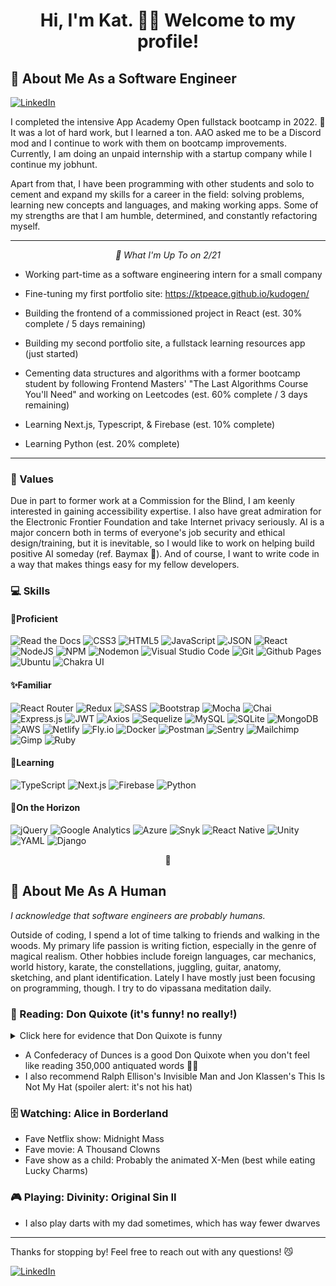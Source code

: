 <h1 align="center">Hi, I'm Kat. 🙋‍♀️ Welcome to my profile!</h1>

<h2>🤖 About Me As a Software Engineer</h2>

<a href="https://linkedin.com/in/katherine-peace" target="blank"> ![LinkedIn](https://img.shields.io/badge/linkedin-%230077B5.svg?style=for-the-badge&logo=linkedin&logoColor=white) </a> 

I completed the intensive App Academy Open fullstack bootcamp in 2022. 🎊 It was a lot of hard work, but I learned a ton. AAO asked me to be a Discord mod and I continue to work with them on bootcamp improvements. Currently, I am doing an unpaid internship with a startup company while I continue my jobhunt.


Apart from that, I have been programming with other students and solo to cement and expand my skills for a career in the field: solving problems, learning new concepts and languages, and making working apps. Some of my strengths are that I am humble, determined, and constantly refactoring myself.

---

*<p align="center">📆 What I'm Up To on 2/21</p>*

- Working part-time as a software engineering intern for a small company

- Fine-tuning my first portfolio site: https://ktpeace.github.io/kudogen/

- Building the frontend of a commissioned project in React (est. 30% complete / 5 days remaining)

- Building my second portfolio site, a fullstack learning resources app (just started)

- Cementing data structures and algorithms with a former bootcamp student by following Frontend Masters' "The Last Algorithms Course You'll Need" and working on Leetcodes (est. 60% complete / 3 days remaining)

- Learning Next.js, Typescript, & Firebase (est. 10% complete)

- Learning Python (est. 20% complete)

---

<h3>💟 Values</h3>

Due in part to former work at a Commission for the Blind, I am keenly interested in gaining accessibility expertise. I also have great admiration for the Electronic Frontier Foundation and take Internet privacy seriously. AI is a major concern both in terms of everyone's job security and ethical design/training, but it is inevitable, so I would like to work on helping build positive AI someday (ref. Baymax 💙). And of course, I want to write code in a way that makes things easy for my fellow developers.

<h3 align="left">💻 Skills</h3>

<h4 align="left">🌟Proficient</h4>

![Read the Docs](https://img.shields.io/badge/Read%20the%20Docs-8CA1AF.svg?style=for-the-badge&logo=Read-the-Docs&logoColor=white)
![CSS3](https://img.shields.io/badge/css3-%231572B6.svg?style=for-the-badge&logo=css3&logoColor=white)
![HTML5](https://img.shields.io/badge/html5-%23E34F26.svg?style=for-the-badge&logo=html5&logoColor=white)
![JavaScript](https://img.shields.io/badge/javascript-%23323330.svg?style=for-the-badge&logo=javascript&logoColor=%23F7DF1E)
![JSON](https://img.shields.io/badge/JSON-000000.svg?style=for-the-badge&logo=JSON&logoColor=white)
![React](https://img.shields.io/badge/react-%2320232a.svg?style=for-the-badge&logo=react&logoColor=%2361DAFB)
![NodeJS](https://img.shields.io/badge/node.js-6DA55F?style=for-the-badge&logo=node.js&logoColor=white)
![NPM](https://img.shields.io/badge/NPM-%23000000.svg?style=for-the-badge&logo=npm&logoColor=white)
![Nodemon](https://img.shields.io/badge/Nodemon-76D04B.svg?style=for-the-badge&logo=Nodemon&logoColor=white)
![Visual Studio Code](https://img.shields.io/badge/Visual%20Studio%20Code-0078d7.svg?style=for-the-badge&logo=visual-studio-code&logoColor=white)
![Git](https://img.shields.io/badge/git-%23F05033.svg?style=for-the-badge&logo=git&logoColor=white)
![Github Pages](https://img.shields.io/badge/GitHub%20Pages-222222.svg?style=for-the-badge&logo=GitHub-Pages&logoColor=white)
![Ubuntu](https://img.shields.io/badge/Ubuntu-E95420?style=for-the-badge&logo=ubuntu&logoColor=white)
![Chakra UI](https://img.shields.io/badge/Chakra%20UI-319795.svg?style=for-the-badge&logo=Chakra-UI&logoColor=white)

<h4 align="left">✨Familiar</h4>

![React Router](https://img.shields.io/badge/React_Router-CA4245?style=for-the-badge&logo=react-router&logoColor=white)
![Redux](https://img.shields.io/badge/redux-%23593d88.svg?style=for-the-badge&logo=redux&logoColor=white)
![SASS](https://img.shields.io/badge/SASS-hotpink.svg?style=for-the-badge&logo=SASS&logoColor=white)
![Bootstrap](https://img.shields.io/badge/bootstrap-%23563D7C.svg?style=for-the-badge&logo=bootstrap&logoColor=white)
![Mocha](https://img.shields.io/badge/-mocha-%238D6748?style=for-the-badge&logo=mocha&logoColor=white)
![Chai](https://img.shields.io/badge/chai.js-323330?style=for-the-badge&logo=chai&logoColor=red)
![Express.js](https://img.shields.io/badge/express.js-%23404d59.svg?style=for-the-badge&logo=express&logoColor=%2361DAFB)
![JWT](https://img.shields.io/badge/JWT-black?style=for-the-badge&logo=JSON%20web%20tokens)
![Axios](https://img.shields.io/badge/Axios-5A29E4.svg?style=for-the-badge&logo=Axios&logoColor=white)
![Sequelize](https://img.shields.io/badge/Sequelize-52B0E7?style=for-the-badge&logo=Sequelize&logoColor=white)
![MySQL](https://img.shields.io/badge/mysql-%2300f.svg?style=for-the-badge&logo=mysql&logoColor=white)
![SQLite](https://img.shields.io/badge/sqlite-%2307405e.svg?style=for-the-badge&logo=sqlite&logoColor=white)
![MongoDB](https://img.shields.io/badge/MongoDB-%234ea94b.svg?style=for-the-badge&logo=mongodb&logoColor=white)
![AWS](https://img.shields.io/badge/AWS-%23FF9900.svg?style=for-the-badge&logo=amazon-aws&logoColor=white)
![Netlify](https://img.shields.io/badge/netlify-%23000000.svg?style=for-the-badge&logo=netlify&logoColor=#00C7B7)
![Fly.io](https://img.shields.io/static/v1?label=&message=fly.io&color=8561ea&style=for-the-badge)
![Docker](https://img.shields.io/badge/docker-%230db7ed.svg?style=for-the-badge&logo=docker&logoColor=white)
![Postman](https://img.shields.io/badge/Postman-FF6C37?style=for-the-badge&logo=postman&logoColor=white)
![Sentry](https://img.shields.io/badge/Sentry-362D59.svg?style=for-the-badge&logo=Sentry&logoColor=white)
![Mailchimp](https://img.shields.io/badge/MailChimp-FFE01B.svg?style=for-the-badge&logo=MailChimp&logoColor=black)
![Gimp](https://img.shields.io/badge/GIMP-5C5543.svg?style=for-the-badge&logo=GIMP&logoColor=white)
![Ruby](https://img.shields.io/badge/ruby-%23CC342D.svg?style=for-the-badge&logo=ruby&logoColor=white)

<h4 align="left">📖Learning</h4>

![TypeScript](https://img.shields.io/badge/typescript-%23007ACC.svg?style=for-the-badge&logo=typescript&logoColor=white)
![Next.js](https://img.shields.io/badge/Next.js-000000.svg?style=for-the-badge&logo=nextdotjs&logoColor=white)
![Firebase](https://img.shields.io/badge/Firebase-039BE5?style=for-the-badge&logo=Firebase&logoColor=white)
![Python](https://img.shields.io/badge/python-3670A0?style=for-the-badge&logo=python&logoColor=ffdd54)

<h4 align="left">🌅On the Horizon</h4>

![jQuery](https://img.shields.io/badge/jquery-%230769AD.svg?style=for-the-badge&logo=jquery&logoColor=white)
![Google Analytics](https://img.shields.io/badge/Google%20Analytics-E37400.svg?style=for-the-badge&logo=Google-Analytics&logoColor=white)
![Azure](https://img.shields.io/badge/Microsoft%20Azure-0078D4.svg?style=for-the-badge&logo=Microsoft-Azure&logoColor=white)
![Snyk](https://img.shields.io/badge/Snyk-4C4A73.svg?style=for-the-badge&logo=Snyk&logoColor=white)
![React Native](https://img.shields.io/badge/react_native-%2320232a.svg?style=for-the-badge&logo=react&logoColor=%2361DAFB)
![Unity](https://img.shields.io/badge/unity-%23000000.svg?style=for-the-badge&logo=unity&logoColor=white)
![YAML](https://img.shields.io/static/v1?label=&message=yaml&color=red&style=for-the-badge)
![Django](https://img.shields.io/badge/Django-092E20.svg?style=for-the-badge&logo=Django&logoColor=white)

<p align="center">🌿</p>

<h2>👩 About Me As A Human</h2>

*I acknowledge that software engineers are probably humans.*

Outside of coding, I spend a lot of time talking to friends and walking in the woods. My primary life passion is writing fiction, especially in the genre of magical realism. Other hobbies include foreign languages, car mechanics, world history, karate, the constellations, juggling, guitar, anatomy, sketching, and plant identification. Lately I have mostly just been focusing on programming, though. I try to do vipassana meditation daily. 

<h3>🐎 Reading: Don Quixote (it's funny! no really!)</h3>
<details><summary>Click here for evidence that Don Quixote is funny</summary> 

“Are you, sir knight, in love perchance?” asked he of the Grove of Don Quixote.

“By mischance I am,” replied Don Quixote; “though the ills arising from well-bestowed affections should be esteemed favours rather than misfortunes.”

“That is true,” returned he of the Grove, “if scorn did not unsettle our reason and understanding, for if it be excessive it looks like revenge.”

“I was never scorned by my lady,” said Don Quixote.

“Certainly not,” said Sancho, who stood close by, “for my lady is as a lamb, and softer than a roll of butter.”

<details><summary>um</summary> possibly that's made it worse</details>

</details>

- A Confederacy of Dunces is a good Don Quixote when you don't feel like reading 350,000 antiquated words 🌭🍩
- I also recommend Ralph Ellison's Invisible Man and Jon Klassen's This Is Not My Hat (spoiler alert: it's not his hat)

<h3>🗄️ Watching: Alice in Borderland</h3>

- Fave Netflix show: Midnight Mass
- Fave movie: A Thousand Clowns
- Fave show as a child: Probably the animated X-Men (best while eating Lucky Charms)


<h3>🎮 Playing: Divinity: Original Sin II</h3>

- I also play darts with my dad sometimes, which has way fewer dwarves

--- 

Thanks for stopping by! Feel free to reach out with any questions! 😼 

<a href="https://linkedin.com/in/katherine-peace" target="blank"> ![LinkedIn](https://img.shields.io/badge/linkedin-%230077B5.svg?style=for-the-badge&logo=linkedin&logoColor=white) </a> 
